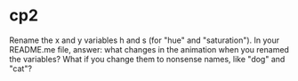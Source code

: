 # cp2
Rename the x and y variables h and s (for "hue" and "saturation"). In your README.me file, answer: what changes in the animation when you renamed the variables? What if you change them to nonsense names, like "dog" and "cat"?
